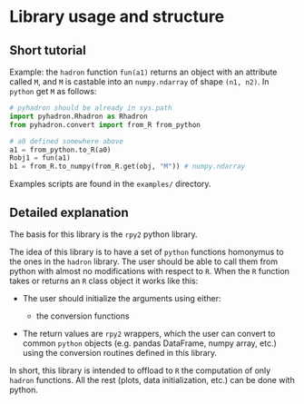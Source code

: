 # Library usage and structure

## Short tutorial

Example: the `hadron` function `fun(a1)` returns an object with an attribute called `M`, and `M` is castable into an `numpy.ndarray` of shape `(n1, n2)`.
In `python` get `M` as follows:

``` python
# pyhadron should be already in sys.path
import pyhadron.Rhadron as Rhadron
from pyhadron.convert import from_R from_python

# a0 defined somewhere above
a1 = from_python.to_R(a0)
Robj1 = fun(a1)
b1 = from_R.to_numpy(from_R.get(obj, "M")) # numpy.ndarray
```

Examples scripts are found in the `examples/` directory.

## Detailed explanation

The basis for this library is the `rpy2` python library.

The idea of this library is to have a set of `python` functions homonymus to the ones in the `hadron` library.
The user should be able to call them from python with almost no modifications with respect to `R`. 
When the `R` function takes or returns an `R` class object it works like this:

- The user should  initialize the arguments using either:
  - the conversion functions

- The return values are `rpy2` wrappers, which the user can convert to common `python` objects (e.g. pandas DataFrame, numpy array, etc.) using the conversion routines defined in this library.

In short, this library is intended to offload to `R` the computation of only `hadron` functions. All the rest (plots, data initialization, etc.) can be done with python.